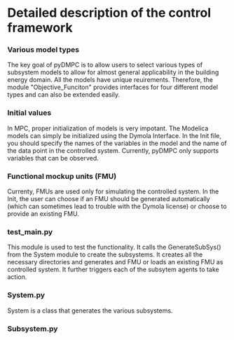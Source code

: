 # Detailed description of the control framework

### Various model types
The key goal of pyDMPC is to allow users to select various types of subsystem
models to allow for almost general applicability in the building energy
domain. All the models have unique reuirements. Therefore, the module
"Objective_Funciton" provides interfaces for four different model types and can
also be extended easily.

### Initial values
In MPC, proper initialization of models is very impotant. The Modelica models
can simply be initialized using the Dymola Interface. In the Init file, you
should specify the names of the variables in the model and the name of the
data point in the controlled system. Currently, pyDMPC only supports variables
that can be observed.

### Functional mockup units (FMU)
Currenty, FMUs are used only for simulating the controlled system. In the Init,
the user can choose if an FMU should be generated automatically (which can
sometimes lead to trouble with the Dymola license) or choose to provide an
existing FMU.

### test_main.py
This module is used to test the functionality. It calls the GenerateSubSys()
from the System module to create the subsystems. It creates all the necessary
directories and generates and FMU or loads an existing FMU as controlled system.
It further triggers each of the subsytem agents to take action.

### System.py
System is a class that generates the various subsystems.

### Subsystem.py
